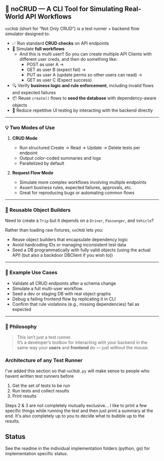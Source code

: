 ## 🔧 noCRUD — A CLI Tool for Simulating Real-World API Workflows

`noCRUD` (short for “Not Only CRUD”) is a test runner + backend flow simulator designed to:

- ✅ Run standard **CRUD checks** on API endpoints
- 🚦 Simulate **full workflows**
  - And this is multi user!! So you can create multiple API Clients with different user creds, and then do something like:
    - POST as user A ->
    - GET as user B (expect fail) ->
    - PUT as user A (update perms so other users can read) ->
    - GET as user C (Expect success)
- 🔍 Verify **business logic and rule enforcement**, including invalid flows and expected failures
- 📦 Reuse `create()` flows to **seed the database** with dependency-aware objects
- 🧪 Reduce repetitive UI testing by interacting with the backend directly

---

### 💡 Two Modes of Use

1. **CRUD Mode**

   - Run structured Create → Read → Update → Delete tests per endpoint
   - Output color-coded summaries and logs
   - Parallelized by default

2. **Request Flow Mode**
   - Simulate more complex workflows involving multiple endpoints
   - Assert business rules, expected failures, approvals, etc.
   - Great for reproducing bugs or automating common flows

---

### 🔁 Reusable Object Builders

Need to create a `Trip` but it depends on a `Driver`, `Passenger`, and `Vehicle`?

Rather than loading raw fixtures, `noCRUD` lets you:

- Reuse object builders that encapsulate dependency logic
- Avoid hardcoding IDs or managing inconsistent test data
- Seed a DB programmatically with fully valid objects (using the actual API! (but also a backdoor DBClient if you wish to))

---

### 🧪 Example Use Cases

- Validate all CRUD endpoints after a schema change
- Simulate a full multi-user workflow.
- Seed a dev or staging DB with real object graphs
- Debug a failing frontend flow by replicating it in CLI
- Confirm that rule violations (e.g., missing dependencies) fail as expected

---

### 🚀 Philosophy

> This isn’t just a test runner.  
> It’s a developer’s toolbox for interacting with your backend in the same way your **users** and **frontend** do — just without the mouse.

### Architecture of any Test Runner

I've added this section so that `noCRUD.py` will make sense to people who havent written test runners before

1. Get the set of tests to be run
2. Run tests and collect results
3. Print results

Steps 2 & 3 are not completely mutually exclusive... I like to print a few specific things while running the test and then just print a summary at the end. It's also completely up to you to decide what to bubble up to the results.

## Status

See the readme in the individual implementation folders (python, go) for implementation specific status.
